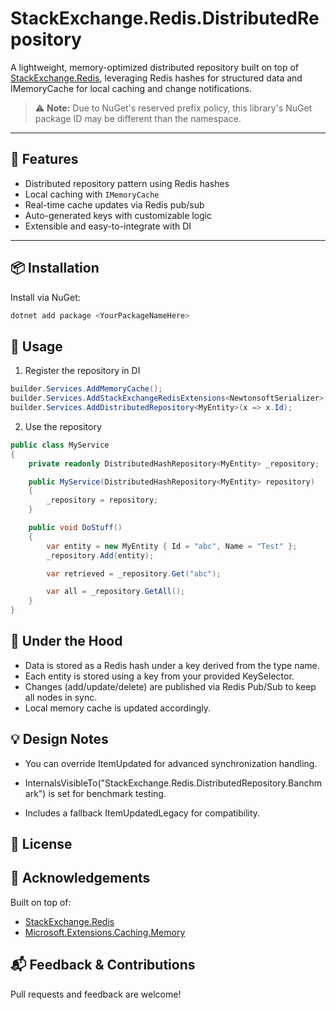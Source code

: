 # StackExchange.Redis.DistributedRepository

A lightweight, memory-optimized distributed repository built on top of [StackExchange.Redis](https://www.nuget.org/packages/StackExchange.Redis), leveraging Redis hashes for structured data and IMemoryCache for local caching and change notifications.

> ⚠️ **Note:** Due to NuGet's reserved prefix policy, this library's NuGet package ID may be different than the namespace.

---

## 🚀 Features

- Distributed repository pattern using Redis hashes
- Local caching with `IMemoryCache`
- Real-time cache updates via Redis pub/sub
- Auto-generated keys with customizable logic
- Extensible and easy-to-integrate with DI

---

## 📦 Installation

Install via NuGet:

```bash
dotnet add package <YourPackageNameHere>

```
## 🧠 Usage
1. Register the repository in DI

```cs
builder.Services.AddMemoryCache();
builder.Services.AddStackExchangeRedisExtensions<NewtonsoftSerializer>(redisConfig);
builder.Services.AddDistributedRepository<MyEntity>(x => x.Id);
```
2. Use the repository

```cs
public class MyService
{
    private readonly DistributedHashRepository<MyEntity> _repository;

    public MyService(DistributedHashRepository<MyEntity> repository)
    {
        _repository = repository;
    }

    public void DoStuff()
    {
        var entity = new MyEntity { Id = "abc", Name = "Test" };
        _repository.Add(entity);

        var retrieved = _repository.Get("abc");

        var all = _repository.GetAll();
    }
}
```

## 🧩 Under the Hood

- Data is stored as a Redis hash under a key derived from the type name.
- Each entity is stored using a key from your provided KeySelector.
- Changes (add/update/delete) are published via Redis Pub/Sub to keep all nodes in sync.
- Local memory cache is updated accordingly.

## 💡 Design Notes

- You can override ItemUpdated for advanced synchronization handling.

- InternalsVisibleTo("StackExchange.Redis.DistributedRepository.Banchmark") is set for benchmark testing.

- Includes a fallback ItemUpdatedLegacy for compatibility.

## 📄 License

## 🙏 Acknowledgements
Built on top of:
- [StackExchange.Redis](https://github.com/StackExchange/StackExchange.Redis)
- [Microsoft.Extensions.Caching.Memory](https://learn.microsoft.com/en-us/dotnet/api/microsoft.extensions.caching.memory)

## 📬 Feedback & Contributions
Pull requests and feedback are welcome!